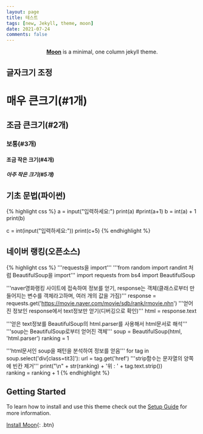 ```yaml
---
layout: page
title: 테스트
tags: [new, Jekyll, theme, moon]
date: 2021-07-24
comments: false
---
```

<center><a href="http://taylantatli.github.io/Moon"><b>Moon</b></a> is a minimal, one column jekyll theme.</center>


## 글자크기 조정
# 매우 큰크기(#1개)
## 조금 큰크기(#2개)
### 보통(#3개)
#### 조금 작은 크기(#4개)
##### 아주 작은 크기(#5개)

## 기초 문법(파이썬)

{% highlight css %}
a = input("입력하세요:")
print(a)
#print(a+1)
b = int(a) + 1
print(b)

c = int(input("입력하세요:"))
print(c+5)
{% endhighlight %}

## 네이버 랭킹(오픈소스)

{% highlight css %}
'''requests을 import''' 
'''from random import randint 처럼 BeautifulSoup을 import'''
import requests
from bs4 import BeautifulSoup

'''naver영화랭킹 사이트에 접속하여 정보를 얻기, response는 객체(클래스로부터 만들어지는 변수를 객체라고하며, 여러 개의 값을 가짐)'''
response = requests.get('https://movie.naver.com/movie/sdb/rank/rmovie.nhn')
'''얻어진 정보인 response에서 text정보만 얻기(디버깅으로 확인)'''
html = response.text

'''얻은 text정보를 BeautifulSoup의 html.parser를 사용해서 html문서로 해석'''
'''soup는 BeautifulSoup로부터 얻어진 객체'''
soup = BeautifulSoup(html, 'html.parser')
ranking = 1

'''html문서인 soup을 패턴을 분석하여 정보를 얻음'''
for tag in soup.select('div[class=tit3]'):
    url = tag.get('href')
    '''strip함수는 문자열의 양쪽에 빈칸 제거'''
    print("\n" + str(ranking) + '위 : ' + tag.text.strip())	
    ranking = ranking + 1
{% endhighlight %}

## Getting Started

To learn how to install and use this theme check out the [Setup Guide](http://taylantatli.me/Moon/moon-theme/) for more information.
      
[Install Moon](https://github.com/TaylanTatli/Moon){: .btn}

